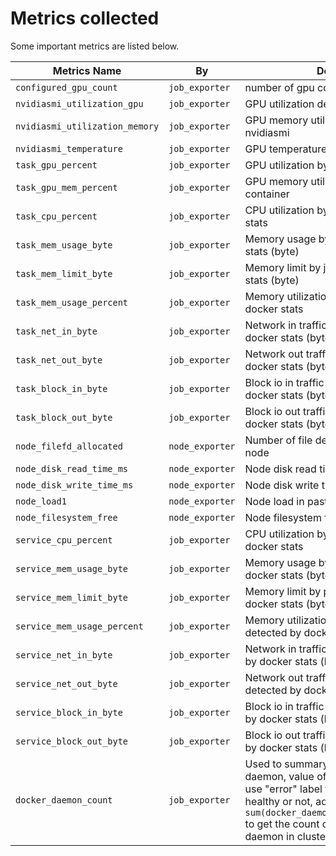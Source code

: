 # Metrics collected

Some important metrics are listed below.

| Metrics Name | By | Description |
| --- | --- | --- |
| `configured_gpu_count` | `job_exporter` | number of gpu configured by user |
| `nvidiasmi_utilization_gpu` | `job_exporter` | GPU utilization detected by nvidiasmi |
| `nvidiasmi_utilization_memory` | `job_exporter` | GPU memory utilization detected by nvidiasmi |
| `nvidiasmi_temperature` | `job_exporter` | GPU temperature detected by nvidiasmi |
| `task_gpu_percent` | `job_exporter` | GPU utilization by specified job container |
| `task_gpu_mem_percent` | `job_exporter` | GPU memory utilization by specified job container |
| `task_cpu_percent` | `job_exporter` | CPU utilization by job detected by docker stats |
| `task_mem_usage_byte` | `job_exporter` | Memory usage by job detected by docker stats (byte) |
| `task_mem_limit_byte` | `job_exporter` | Memory limit by job detected by docker stats (byte) |
| `task_mem_usage_percent` | `job_exporter` | Memory utilization by job detected by docker stats |
| `task_net_in_byte` | `job_exporter` | Network in traffic by job detected by docker stats (byte) |
| `task_net_out_byte` | `job_exporter` | Network out traffic by job detected by docker stats (byte) |
| `task_block_in_byte` | `job_exporter` | Block io in traffic by job detected by docker stats (byte) |
| `task_block_out_byte` | `job_exporter` | Block io out traffic by job detected by docker stats (byte) |
| `node_filefd_allocated` | `node_exporter` | Number of file descriptor allocated in node |
| `node_disk_read_time_ms` | `node_exporter` | Node disk read time (ms) |
| `node_disk_write_time_ms` | `node_exporter` | Node disk write time (ms) |
| `node_load1` | `node_exporter` | Node load in past 1 minute |
| `node_filesystem_free` | `node_exporter` | Node filesystem free space (byte) |
| `service_cpu_percent`| `job_exporter` | CPU utilization by pai service detected by docker stats |
| `service_mem_usage_byte`| `job_exporter` | Memory usage by pai service  detected by docker stats (byte) |
| `service_mem_limit_byte`| `job_exporter` | Memory limit by pai service detected by docker stats (byte) |
| `service_mem_usage_percent`| `job_exporter` | Memory utilization by pai service detected by docker stats |
| `service_net_in_byte`| `job_exporter` | Network in traffic by pai service detected by docker stats (byte) |
| `service_net_out_byte`| `job_exporter` | Network out traffic by pai service detected by docker stats (byte) |
| `service_block_in_byte`| `job_exporter` | Block io in traffic by pai service detected by docker stats (byte) |
| `service_block_out_byte`| `job_exporter` | Block io out traffic by pai service detected by docker stats (byte) |
| `docker_daemon_count` | `job_exporter` | Used to summary the count of docker daemon, value of this metric is always 1, use "error" label to mark if daemon is healthy or not, admin can use `sum(docker_daemon_count{"error"!="ok"})` to get the count of unhealthy docker daemon in cluster |
